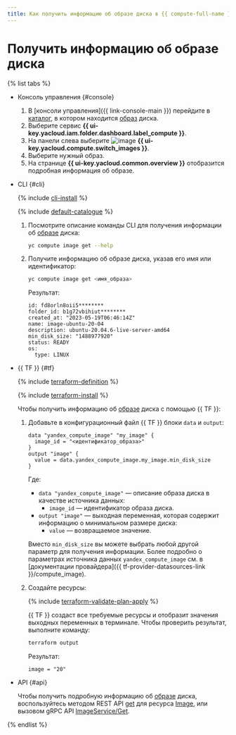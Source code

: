 ```yaml
---
title: Как получить информацию об образе диска в {{ compute-full-name }}
---
```


# Получить информацию об образе диска

{% list tabs %}

- Консоль управления {#console}

  1. В [консоли управления]({{ link-console-main }}) перейдите в [каталог](../../../resource-manager/concepts/resources-hierarchy.md#folder), в котором находится [образ](../../concepts/image.md) диска.
  1. Выберите сервис **{{ ui-key.yacloud.iam.folder.dashboard.label_compute }}**.
  1. На панели слева выберите ![image](../../../_assets/console-icons/layers.svg) **{{ ui-key.yacloud.compute.switch_images }}**.
  1. Выберите нужный образ.
  1. На странице **{{ ui-key.yacloud.common.overview }}** отобразится подробная информация об образе.

- CLI {#cli}

  {% include [cli-install](../../../_includes/cli-install.md) %}

  {% include [default-catalogue](../../../_includes/default-catalogue.md) %}

  1. Посмотрите описание команды CLI для получения информации об [образе](../../concepts/image.md) диска:

      ```bash
      yc compute image get --help
      ```

  1. Получите информацию об образе диска, указав его имя или идентификатор:

      ```bash
      yc compute image get <имя_образа>
      ```

      Результат:

      ```text
      id: fd8orln8oii5********
      folder_id: b1g72vbihiut********
      created_at: "2023-05-19T06:46:14Z"
      name: image-ubuntu-20-04
      description: ubuntu-20.04.6-live-server-amd64
      min_disk_size: "1488977920"
      status: READY
      os:
        type: LINUX
      ```

- {{ TF }} {#tf}

  {% include [terraform-definition](../../../_tutorials/_tutorials_includes/terraform-definition.md) %}

  {% include [terraform-install](../../../_includes/terraform-install.md) %}

  Чтобы получить информацию об [образе](../../concepts/image.md) диска с помощью {{ TF }}:

  1. Добавьте в конфигурационный файл {{ TF }} блоки `data` и `output`:

      ```hcl
      data "yandex_compute_image" "my_image" {
        image_id = "<идентификатор_образа>"
      }
      output "image" {
        value = data.yandex_compute_image.my_image.min_disk_size
      }
      ```

      Где:

      * `data "yandex_compute_image"` — описание образа диска в качестве источника данных:
        * `image_id` — идентификатор образа диска.
      * `output "image"` — выходная переменная, которая содержит информацию о минимальном размере диска:
        * `value` — возвращаемое значение.

      Вместо `min_disk_size` вы можете выбрать любой другой параметр для получения информации. Более подробно о параметрах источника данных `yandex_compute_image` см. в [документации провайдера]({{ tf-provider-datasources-link }}/compute_image).

  1. Создайте ресурсы:

      {% include [terraform-validate-plan-apply](../../../_tutorials/_tutorials_includes/terraform-validate-plan-apply.md) %}

      {{ TF }} создаст все требуемые ресурсы и отобразит значения выходных переменных в терминале. Чтобы проверить результат, выполните команду:

      ```bash
      terraform output
      ```

      Результат:

      ```text
      image = "20"
      ```

- API {#api}

  Чтобы получить подробную информацию об [образе](../../concepts/image.md) диска, воспользуйтесь методом REST API [get](../../api-ref/Image/get.md) для ресурса [Image](../../api-ref/Image/index.md), или вызовом gRPC API [ImageService/Get](../../api-ref/grpc/Image/get.md).

{% endlist %}
